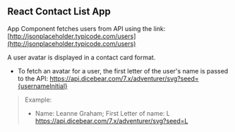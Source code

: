 ## React Contact List App

App Component fetches users from API using the link: [http://jsonplaceholder.typicode.com/users](http://jsonplaceholder.typicode.com/users)

A user avatar is displayed in a contact card format.

* To fetch an avatar for a user, the first letter of the user's name is passed to the API: https://api.dicebear.com/7.x/adventurer/svg?seed={usernameInitial}

> Example: 
>* Name: Leanne Graham; First Letter of name: L
	https://api.dicebear.com/7.x/adventurer/svg?seed=L
